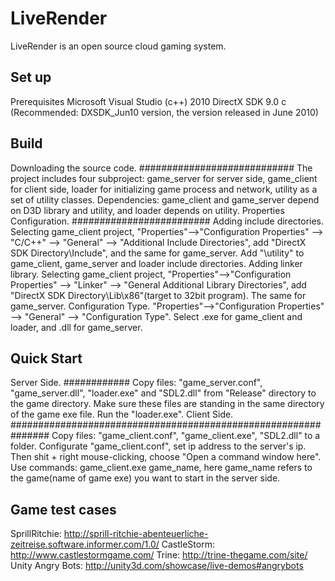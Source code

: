 LiveRender
==========
LiveRender is an open source cloud gaming system.

Set up
------
Prerequisites
Microsoft Visual Studio (c++) 2010
DirectX SDK 9.0 c (Recommended: DXSDK_Jun10 version, the version released in June 2010)

Build
-----
Downloading the source code. 
############################
The project includes four subproject: game_server for server side, game_client for client side, loader for initializing game process and network, utility as a set of utility classes. Dependencies: game_client and game_server depend on D3D library and utility, and loader depends on utility. 
Properties Configuration.
#########################
Adding include directories. 
Selecting game_client project, "Properties"-->"Configuration Properties" --> "C/C++" --> "General" --> "Additional Include Directories", add "DirectX SDK Directory\Include", and the same for game_server. Add "\utility" to game_client, game_server and loader include directories.
Adding linker library. 
Selecting game_client project, "Properties"-->"Configuration Properties" --> "Linker" --> "General Additional Library Directories", add "DirectX SDK Directory\Lib\x86"(target to 32bit program). The same for game_server.
Configuration Type. "Properties"-->"Configuration Properties" --> "General" --> "Configuration Type". Select .exe for game_client and loader, and .dll for game_server.

Quick Start
-----------
Server Side. 
############
Copy files: "game_server.conf", "game_server.dll", "loader.exe" and "SDL2.dll" from "Release" directory to the game directory. Make sure these files are standing in the same directory of the game exe file. Run the "loader.exe".
Client Side. 
###############################################################
Copy files: "game_client.conf", "game_client.exe", "SDL2.dll" to a folder. Configurate "game_client.conf", set ip address to the server's ip. Then shit + right mouse-clicking, choose "Open a command window here". Use commands: game_client.exe game_name, here game_name refers to the game(name of game exe) you want to start in the server side.

Game test cases
---------------
SprillRitchie: http://sprill-ritchie-abenteuerliche-zeitreise.software.informer.com/1.0/
CastleStorm: http://www.castlestormgame.com/
Trine: http://trine-thegame.com/site/
Unity Angry Bots: http://unity3d.com/showcase/live-demos#angrybots

